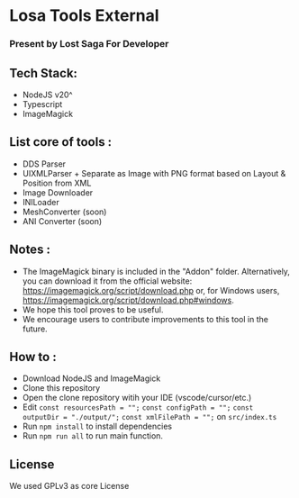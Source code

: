 # Losa Tools External
### Present by Lost Saga For Developer

## Tech Stack:
- NodeJS v20^
- Typescript
- ImageMagick

## List core of tools :
- DDS Parser
- UIXMLParser + Separate as Image with PNG format based on Layout & Position from XML
- Image Downloader
- INILoader
- MeshConverter (soon)
- ANI Converter (soon)

## Notes : 
- The ImageMagick binary is included in the "Addon" folder. Alternatively, you can download it from the official website: https://imagemagick.org/script/download.php or, for Windows users, https://imagemagick.org/script/download.php#windows.
- We hope this tool proves to be useful.
- We encourage users to contribute improvements to this tool in the future.


## How to :
- Download NodeJS and ImageMagick
- Clone this repository
- Open the clone repository witih your IDE (vscode/cursor/etc.)
- Edit `const resourcesPath = "";` `const configPath = "";`
  `const outputDir = "./output/";` `const xmlFilePath = "";` on `src/index.ts`
- Run `npm install` to install dependencies
- Run `npm run all` to run main function.

## License
We used GPLv3 as core License